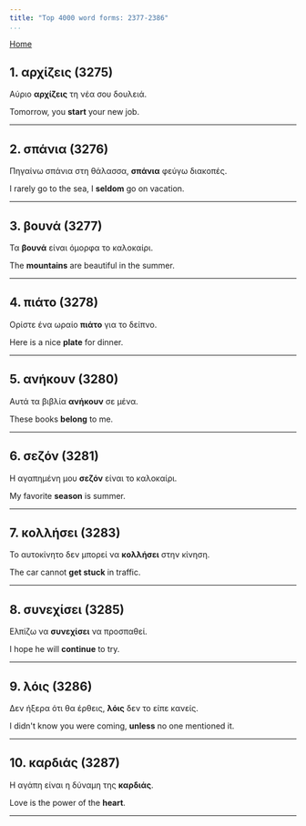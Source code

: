 ```yaml
---
title: "Top 4000 word forms: 2377-2386"
...
```


[Home](./) 

## 1. αρχίζεις (3275)

Αύριο **αρχίζεις** τη νέα σου δουλειά.

Tomorrow, you **start** your new job.

---

## 2. σπάνια (3276)

Πηγαίνω σπάνια στη θάλασσα, **σπάνια** φεύγω διακοπές.

I rarely go to the sea, I **seldom** go on vacation.

---

## 3. βουνά (3277)

Τα **βουνά** είναι όμορφα το καλοκαίρι.  

The **mountains** are beautiful in the summer.

---

## 4. πιάτο (3278)

Ορίστε ένα ωραίο **πιάτο** για το δείπνο.

Here is a nice **plate** for dinner.

---

## 5. ανήκουν (3280)

Αυτά τα βιβλία **ανήκουν** σε μένα.  

These books **belong** to me.

---

## 6. σεζόν (3281)

Η αγαπημένη μου **σεζόν** είναι το καλοκαίρι.  

My favorite **season** is summer.

---

## 7. κολλήσει (3283)

Το αυτοκίνητο δεν μπορεί να **κολλήσει** στην κίνηση.  

The car cannot **get stuck** in traffic.

---

## 8. συνεχίσει (3285)

Ελπίζω να **συνεχίσει** να προσπαθεί.

I hope he will **continue** to try.

---

## 9. λόις (3286)

Δεν ήξερα ότι θα έρθεις, **λόις** δεν το είπε κανείς.

I didn't know you were coming, **unless** no one mentioned it.

---

## 10. καρδιάς (3287)

Η αγάπη είναι η δύναμη της **καρδιάς**.  

Love is the power of the **heart**.

---

